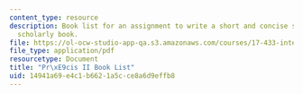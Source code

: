 ```yaml
---
content_type: resource
description: Book list for an assignment to write a short and concise summary of a
  scholarly book.
file: https://ol-ocw-studio-app-qa.s3.amazonaws.com/courses/17-433-international-relations-of-east-asia-spring-2011/14941a69e4c1b6621a5cce8a6d9effb8_MIT17_433S11_precisII.pdf
file_type: application/pdf
resourcetype: Document
title: "Pr\xE9cis II Book List"
uid: 14941a69-e4c1-b662-1a5c-ce8a6d9effb8
---
```

